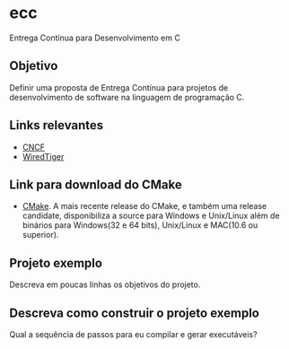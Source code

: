 # ecc
Entrega Contínua para Desenvolvimento em C

## Objetivo
Definir uma proposta de Entrega Contínua para projetos de desenvolvimento de software na linguagem de programação C.

## Links relevantes
- [CNCF](https://github.com/cncf/landscape)
- [WiredTiger](https://github.com/wiredtiger/wiredtiger)

## Link para download do CMake
- [CMake](https://cmake.org/download/). A mais recente release do CMake, e também uma release candidate, disponibiliza a source para Windows e Unix/Linux além de binários para Windows(32 e 64 bits), Unix/Linux e MAC(10.6 ou superior).

## Projeto exemplo
Descreva em poucas linhas os objetivos do projeto. 

## Descreva como construir o projeto exemplo
Qual a sequência de passos para eu compilar e gerar executáveis?
